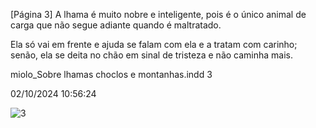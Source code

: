 [Página 3]
A lhama é muito nobre e inteligente, pois é o único animal
de carga que não segue adiante quando é maltratado.

Ela só vai em frente e ajuda se falam com ela
e a tratam com carinho; senão, ela se deita no
chão em sinal de tristeza e não caminha mais.


miolo_Sobre lhamas choclos e montanhas.indd 3

02/10/2024 10:56:24

![3](./img/page_3-01.jpg)
